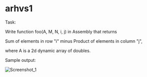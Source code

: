 # arhvs1
 Task:
 
Write function foo(A, M, N, i, j) in Assembly that returns

Sum of elements in row "i"
minus
Product of elements in column "j",

 where A is a 2d dynamic array of doubles.


Sample output:

![Screenshot_1](https://user-images.githubusercontent.com/35238093/152896608-98505474-2671-4d08-9cd5-a39dc827063f.png)
